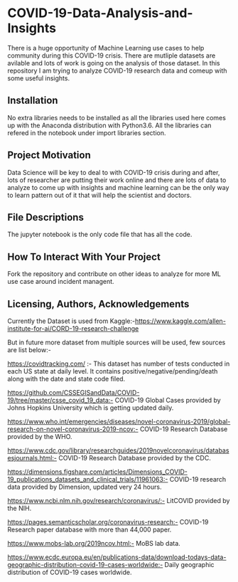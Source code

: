 # COVID-19-Data-Analysis-and-Insights

There is a huge opportunity of Machine Learning use cases to help community during this COVID-19 crisis. There are mutliple datasets are avilable and lots of work is going on the analysis of those dataset. In this repository I am trying to analyze COVID-19 research data and comeup with some useful insights. 

## Installation

No extra libraries needs to be installed as all the libraries used here comes up with the Anaconda distribution with Python3.6. All the libraries can refered in the notebook under import libraries section.

## Project Motivation 

Data Science will be key to deal to with COVID-19 crisis during and after, lots of researcher are putting their work online and there are lots of data to analyze to come up with insights and machine learning can be the only way to learn pattern out of it that will help the scientist and doctors.

## File Descriptions 

The jupyter notebook is the only code file that has all the code.

## How To Interact With Your Project 

Fork the repository and contribute on other ideas to analyze for more ML use case around incident managent. 

## Licensing, Authors, Acknowledgements 

Currently the Dataset is used from Kaggle:-https://www.kaggle.com/allen-institute-for-ai/CORD-19-research-challenge

But in future more dataset from multiple sources will be used, few sources are list below:-



https://covidtracking.com/ :- This dataset has number of tests conducted in each US state at daily level. It contains positive/negative/pending/death along with the date and state code filed.

https://github.com/CSSEGISandData/COVID-19/tree/master/csse_covid_19_data:-  COVID-19 Global Cases provided by Johns Hopkins University which is getting updated daily. 

https://www.who.int/emergencies/diseases/novel-coronavirus-2019/global-research-on-novel-coronavirus-2019-ncov:- COVID-19 Research Database provided by the WHO.

https://www.cdc.gov/library/researchguides/2019novelcoronavirus/databasesjournals.html:- COVID-19 Research Database provided by the CDC.

https://dimensions.figshare.com/articles/Dimensions_COVID-19_publications_datasets_and_clinical_trials/11961063:- COVID-19 research data provided by Dimension, updated very 24 hours.

https://www.ncbi.nlm.nih.gov/research/coronavirus/:- LitCOVID provided by the NIH.

https://pages.semanticscholar.org/coronavirus-research:- COVID-19 Research paper database with more than 44,000 paper.

https://www.mobs-lab.org/2019ncov.html:- MoBS lab data.

https://www.ecdc.europa.eu/en/publications-data/download-todays-data-geographic-distribution-covid-19-cases-worldwide:- Daily geographic distribution of COVID-19 cases worldwide.


